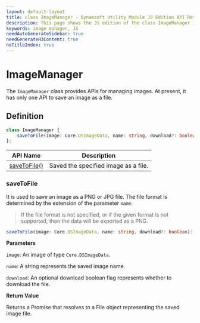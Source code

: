 ```yaml
---
layout: default-layout
title: class ImageManager - Dynamsoft Utility Module JS Edition API Reference
description: This page shows the JS edition of the class ImageManager in Dynamsoft Utility Module.
keywords: image manager, JS
needAutoGenerateSidebar: true
needGenerateH3Content: true
noTitleIndex: true
---
```


# ImageManager

The `ImageManager` class provides APIs for managing images. At present, it has only one API to save an image as a file.

## Definition

```typescript
class ImageManager {
    saveToFile(image: Core.DSImageData, name: string, download?: boolean): Promise<File>
};
```

| API Name                    | Description                          |
| --------------------------- | ------------------------------------ |
| [saveToFile()](#savetofile) | Saved the specified image as a file. |

### saveToFile

It is used to save an image as a PNG or JPG file. The file format is determined by the extension of the parameter `name`.

> If the file format is not specified, or if the given format is not supported, then the data will be exported as a PNG.

```typescript
saveToFile(image: Core.DSImageData, name: string, download?: boolean): Promise<File>;
```

**Parameters**

`image`: An image of type `Core.DSImageData`.

`name`: A string represents the saved image name.

`download`: An optional download boolean flag represents whether to download the file.

**Return Value**

Returns a Promise that resolves to a File object representing the saved image file.
